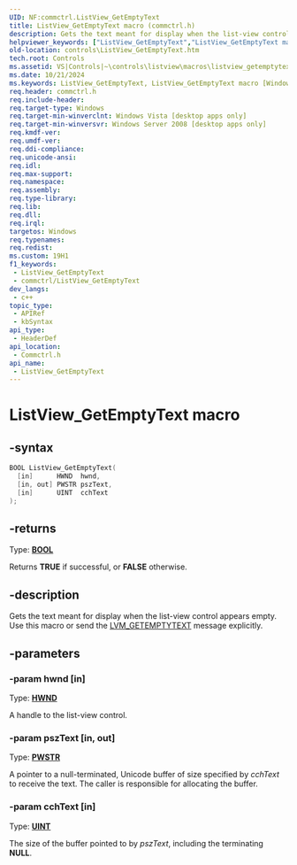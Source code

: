 ```yaml
---
UID: NF:commctrl.ListView_GetEmptyText
title: ListView_GetEmptyText macro (commctrl.h)
description: Gets the text meant for display when the list-view control appears empty. Use this macro or send the LVM_GETEMPTYTEXT message explicitly.
helpviewer_keywords: ["ListView_GetEmptyText","ListView_GetEmptyText macro [Windows Controls]","_shell_ListView_GetEmptyText","_shell_ListView_GetEmptyText_cpp","commctrl/ListView_GetEmptyText","controls.ListView_GetEmptyText","controls._shell_ListView_GetEmptyText"]
old-location: controls\ListView_GetEmptyText.htm
tech.root: Controls
ms.assetid: VS|Controls|~\controls\listview\macros\listview_getemptytext.htm
ms.date: 10/21/2024
ms.keywords: ListView_GetEmptyText, ListView_GetEmptyText macro [Windows Controls], _shell_ListView_GetEmptyText, _shell_ListView_GetEmptyText_cpp, commctrl/ListView_GetEmptyText, controls.ListView_GetEmptyText, controls._shell_ListView_GetEmptyText
req.header: commctrl.h
req.include-header: 
req.target-type: Windows
req.target-min-winverclnt: Windows Vista [desktop apps only]
req.target-min-winversvr: Windows Server 2008 [desktop apps only]
req.kmdf-ver: 
req.umdf-ver: 
req.ddi-compliance: 
req.unicode-ansi: 
req.idl: 
req.max-support: 
req.namespace: 
req.assembly: 
req.type-library: 
req.lib: 
req.dll: 
req.irql: 
targetos: Windows
req.typenames: 
req.redist: 
ms.custom: 19H1
f1_keywords:
 - ListView_GetEmptyText
 - commctrl/ListView_GetEmptyText
dev_langs:
 - c++
topic_type:
 - APIRef
 - kbSyntax
api_type:
 - HeaderDef
api_location:
 - Commctrl.h
api_name:
 - ListView_GetEmptyText
---
```


# ListView_GetEmptyText macro

## -syntax

```cpp
BOOL ListView_GetEmptyText(
  [in]      HWND  hwnd,
  [in, out] PWSTR pszText,
  [in]      UINT  cchText
);
```

## -returns

Type: **[BOOL](/windows/desktop/winprog/windows-data-types)**

Returns <b>TRUE</b> if successful, or <b>FALSE</b> otherwise.


## -description

Gets the text meant for display when the list-view control appears empty. Use this macro or send the <a href="/windows/desktop/Controls/lvm-getemptytext">LVM_GETEMPTYTEXT</a> message explicitly.

## -parameters

### -param hwnd [in]

Type: <b><a href="/windows/desktop/WinProg/windows-data-types">HWND</a></b>

A handle to the list-view control.

### -param pszText [in, out]

Type: <b><a href="/windows/desktop/WinProg/windows-data-types">PWSTR</a></b>

A pointer to a null-terminated, Unicode buffer of size specified by <i>cchText</i> to receive the text. The caller is responsible for allocating the buffer.

### -param cchText [in]

Type: <b><a href="/windows/desktop/WinProg/windows-data-types">UINT</a></b>

The size of the buffer pointed to by <i>pszText</i>, including the terminating               <b>NULL</b>.
